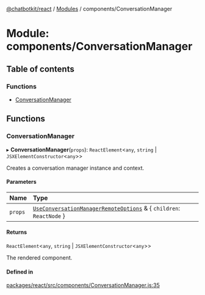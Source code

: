 [@chatbotkit/react](../README.md) / [Modules](../modules.md) / components/ConversationManager

# Module: components/ConversationManager

## Table of contents

### Functions

- [ConversationManager](components_ConversationManager.md#conversationmanager)

## Functions

### ConversationManager

▸ **ConversationManager**(`props`): `ReactElement`\<`any`, `string` \| `JSXElementConstructor`\<`any`\>\>

Creates a conversation manager instance and context.

#### Parameters

| Name | Type |
| :------ | :------ |
| `props` | [`UseConversationManagerRemoteOptions`](hooks_useConversationManager.md#useconversationmanagerremoteoptions) & \{ `children`: `ReactNode`  } |

#### Returns

`ReactElement`\<`any`, `string` \| `JSXElementConstructor`\<`any`\>\>

The rendered component.

#### Defined in

[packages/react/src/components/ConversationManager.js:35](https://github.com/chatbotkit/node-sdk/blob/main/packages/react/src/components/ConversationManager.js#L35)
